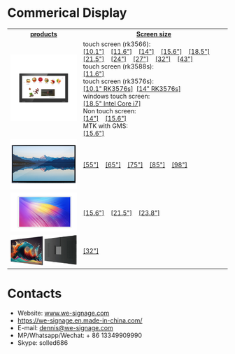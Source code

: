 # Commerical Display


<table textalign="center">
<tr>
    <th><a href="">products</a></th>
    <th><a href="">Screen size</a></th>
    
</tr>
<tr>
    <td width="33%"><a href="./zyx/"><img src="./zyx/img/main_p_3.jpg" width="100%" height="auto"/></a></td>
    <td width="73%">
        touch screen (rk3566):<br/>
        <a href="./zyx/specification/10.1.png">[10.1"]</a>&nbsp;&nbsp;&nbsp;
        <a href="./zyx/specification/11.6.png">[11.6"]</a>&nbsp;&nbsp;&nbsp;
         <a href="./zyx/specification/14.png">[14"]</a>&nbsp;&nbsp;&nbsp;
          <a href="./zyx/specification/15.6.png">[15.6"]</a>&nbsp;&nbsp;&nbsp;
           <a href="./zyx/specification/18.5.png">[18.5"]</a>&nbsp;&nbsp;&nbsp;
            <a href="./zyx/specification/21.5.png">[21.5"]</a>&nbsp;&nbsp;&nbsp;
            <a href="./zyx/specification/24.png">[24"]</a>&nbsp;&nbsp;&nbsp;
            <a href="./zyx/specification/27.png">[27"]</a>&nbsp;&nbsp;&nbsp;
            <a href="./zyx/specification/32.png">[32"]</a>&nbsp;&nbsp;&nbsp;
            <a href="./zyx/specification/43.png">[43"]</a>
            <br/>
              touch screen (rk3588s):<br/>
               <a href="./Tablets-for-Project/spectification/tfp-11.6.png">[11.6"]</a>&nbsp;&nbsp;&nbsp;
               <br/>
               touch screen (rk3576s):<br/>
                <a href="./zyx/specification/10.1_3576s.png">[10.1" RK3576s]</a>&nbsp;
                <a href="./zyx/specification/14-3576s.png">[14" RK3576s]</a>
              &nbsp;&nbsp;&nbsp;
               <br/>
            windows touch screen:<br/>
            <a href="./zyx/specification/18.5-win.png">[18.5" Intel Core i7]</a>
            <br/>
            Non touch screen:
            <br/>
             <a href="./zyx/specification/non14.png">[14"]</a>&nbsp;&nbsp;&nbsp;
             <a href="./zyx/specification/non15.6.png">[15.6"]</a>
             <br/>
             MTK with GMS:
            <br/>
             <a href="./zyx/specification/15.6_mtk_8788.png">[15.6"]</a>
    </td>
   
</tr>

<tr>
    <td width="33%"><a href="./all-in-one/"><img src="./all-in-one/img/all-in-one-1.jpg" width="100%" height="auto"/></a></td>
    <td width="73%">
      <a href="./all-in-one/specification/55-all-in-one.png">[55"]</a>&nbsp;&nbsp;&nbsp;
        <a href="./all-in-one/specification/65-all-in-one.jpg">[65"]</a>&nbsp;&nbsp;&nbsp;
        <a href="./all-in-one/specification/75-all-in-one.jpg">[75"]</a>&nbsp;&nbsp;&nbsp;
         <a href="./all-in-one/specification/85-all-in-one.jpg">[85"]</a>&nbsp;&nbsp;&nbsp;
          <a href="./all-in-one/specification/98-all-in-one.jpg">[98"]</a>&nbsp;&nbsp;&nbsp;
    </td>
   
</tr>

<tr>
    <td width="33%"><a href=""><img src="./Rounded-corner-plane/img/r1.png" width="100%" height="auto"/></a></td>
    <td width="73%">
        <a href="./Rounded-corner-plane/specification/15.6.png">[15.6"]</a>&nbsp;&nbsp;&nbsp;
        <a href="./Rounded-corner-plane/specification/21.5.png">[21.5"]</a>&nbsp;&nbsp;&nbsp;
         <a href="./Rounded-corner-plane/specification/23.8.png">[23.8"]</a>&nbsp;&nbsp;&nbsp;
    </td>
   
</tr>

<tr>
    <td width="33%"><a href=""><img src="./ds/img/ds.png" width="100%" height="auto"/></a></td>
    <td width="73%">
        <a href="./ds/specification/32.png">[32"]</a>&nbsp;&nbsp;&nbsp;
    </td>
   
</tr>

</table>

# Contacts

- Website: www.we-signage.com
- https://we-signage.en.made-in-china.com/
- E-mail: dennis@we-signage.com
- MP/Whatsapp/Wechat: + 86 13349909990
- Skype: solled686
